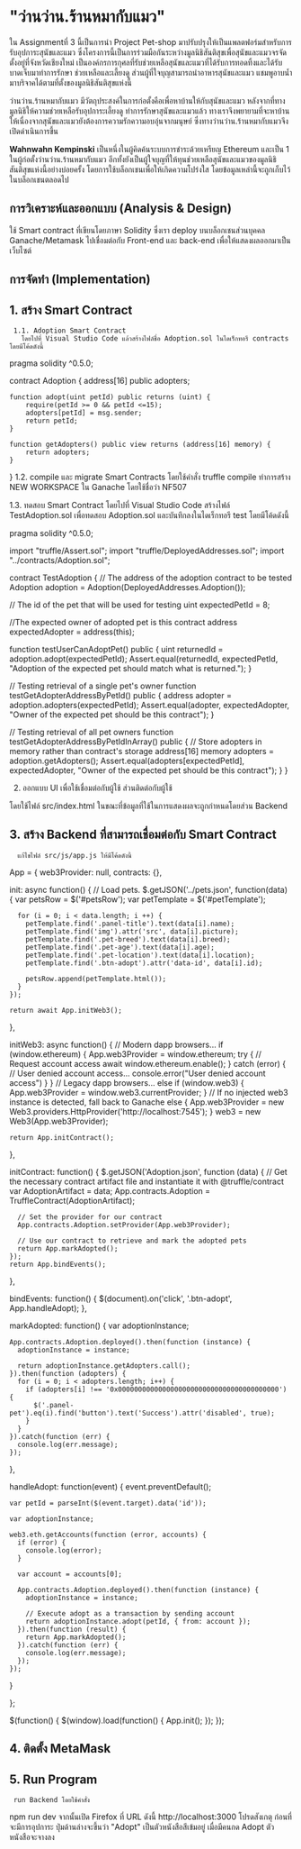 
   # "ว่านว่าน.ร้านหมากับแมว"
 
   ใน Assignmentที่ 3 นี้เป็นการนำ Project Pet-shop มาปรับปรุงให้เป็นแพลตฟอร์มสำหรับการรับอุปการะสุนัขและแมว ซึ่งโครงการนี้เป็นการร่วมมือกันระหว่างมูลนิธิสันติสุขเพื่อสุนัขและแมวจรจัด ตั้งอยู่ที่จังหวัดเชียงใหม่ เป็นองค์กรการกุศลที่รับช่วยเหลือสุนัขและแมวที่ได้รับการทอดทิ้งและได้รับบาดเจ็บมาทำการรักษา ช่วยเหลือและเลี้ยงดู ส่วนผู้ที่ใจบุญสามารถนำอาหารสุนัขและแมว แชมพูอาบน้ำมาบริจาคได้ตามที่ตั้งของมูลนิธิสันติสุขแห่งนี้  
 
   ว่านว่าน.ร้านหมากับแมว มีวัตถุประสงค์ในการก่อตั้งคือเพื่อหาบ้านให้กับสุนัขและแมว หลังจากที่ทางมูลนิธิให้ความช่วยเหลือรับอุปการะเลี้ยงดู ทำการรักษาสุนัขและแมวแล้ว ทางเราจึงพยายามที่จะหาบ้านให้เนื่องจากสุนัขและแมวยังต้องการความรักความอบอุ่นจากมนุษย์ ซึ่งทางว่านว่าน.ร้านหมากับแมวจึงเปิดดำเนินการขึ้น
 
  **Wahnwahn Kempinski** เป็นหนึ่งในผู้คิดค้นระบบการชำระด้วยเหรียญ Ethereum และเป็น 1 ในผู้ก่อตั้งว่านว่าน.ร้านหมากับแมว อีกทั้งยังเป็นผู้ใจบุญที่ให้ทุนช่วยเหลือสุนัขและแมวของมูลนิธิสันติสุขแห่งนี้อย่างบ่อยครั้ง โดยการใช้บล็อกเชนเพื่อให้เกิดความโปร่งใส โดยข้อมูลเหล่านี้จะถูกเก็บไว้ในบล็อกเชนตลอดไป   

## การวิเคราะห์และออกแบบ (Analysis & Design) 
ใช้ Smart contract ที่เขียนโดยภาษา Solidity ซึ่งเรา deploy บนบล็อกเชนส่วนบุคคล Ganache/Metamask ไปเชื่อมต่อกับ Front-end และ back-end  เพื่อให้แสดงผลออกมาเป็นเว็บไซต์ 

## การจัดทำ (Implementation)
## 1. สร้าง Smart Contract
     1.1. Adoption Smart Contract
       โดยไปที่ Visual Studio Code แล้วสร้างไฟล์ชื่อ Adoption.sol ในไดเร็กทอรี contracts โดยมีโค้ดดังนี้

pragma solidity ^0.5.0;

contract Adoption {
    address[16] public adopters;

    function adopt(uint petId) public returns (uint) {
        require(petId >= 0 && petId <=15);
        adopters[petId] = msg.sender;
        return petId;
    }

    function getAdopters() public view returns (address[16] memory) {
        return adopters;
    }
}
  1.2. compile และ migrate Smart Contracts โดยใช้คำสั่ง truffle compile
       ทำการสร้าง NEW WORKSPACE ใน Ganache โดยใช้ชื่อว่า NF507
  
  1.3. ทดสอบ Smart Contract
       โดยไปที่ Visual Studio Code สร้างไฟล์ TestAdoption.sol เพื่อทดสอบ Adoption.sol และบันทึกลงในไดเร็กทอรี test โดยมีโค้ดดังนี้

pragma solidity ^0.5.0;

import "truffle/Assert.sol";
import "truffle/DeployedAddresses.sol";
import "../contracts/Adoption.sol";

contract TestAdoption {
  // The address of the adoption contract to be tested
  Adoption adoption = Adoption(DeployedAddresses.Adoption());

  // The id of the pet that will be used for testing
  uint expectedPetId = 8;

  //The expected owner of adopted pet is this contract
  address expectedAdopter = address(this);

  function testUserCanAdoptPet() public {
    uint returnedId = adoption.adopt(expectedPetId);
    Assert.equal(returnedId, expectedPetId, "Adoption of the expected pet should match what is returned.");
  }

  // Testing retrieval of a single pet's owner
  function testGetAdopterAddressByPetId() public {
    address adopter = adoption.adopters(expectedPetId);
    Assert.equal(adopter, expectedAdopter, "Owner of the expected pet should be this contract");
  }

  // Testing retrieval of all pet owners
  function testGetAdopterAddressByPetIdInArray() public {
    // Store adopters in memory rather than contract's storage
    address[16] memory adopters = adoption.getAdopters();
    Assert.equal(adopters[expectedPetId], expectedAdopter, "Owner of the expected pet should be this contract");
  }
}

2. ออกแบบ UI เพื่อใช้เชื่อมต่อกับผู้ใช้
ส่วนติดต่อกับผู้ใช้ 


โดยใช้ไฟล์ src/index.html ในขณะที่ข้อมูลที่ใช้ในการแสดงผลจะถูกกำหนดโดยส่วน Backend


## 3. สร้าง Backend ที่สามารถเชื่อมต่อกับ Smart Contract
      แก้ไขไฟล์ src/js/app.js ให้มีโค้ดดังนี้

App = {
  web3Provider: null,
  contracts: {},

  init: async function() {
    // Load pets.
    $.getJSON('../pets.json', function(data) {
      var petsRow = $('#petsRow');
      var petTemplate = $('#petTemplate');

      for (i = 0; i < data.length; i ++) {
        petTemplate.find('.panel-title').text(data[i].name);
        petTemplate.find('img').attr('src', data[i].picture);
        petTemplate.find('.pet-breed').text(data[i].breed);
        petTemplate.find('.pet-age').text(data[i].age);
        petTemplate.find('.pet-location').text(data[i].location);
        petTemplate.find('.btn-adopt').attr('data-id', data[i].id);

        petsRow.append(petTemplate.html());
      }
    });

    return await App.initWeb3();
  },

  initWeb3: async function() {
    // Modern dapp browsers...
    if (window.ethereum) {
      App.web3Provider = window.ethereum;
      try {
        // Request account access
        await window.ethereum.enable();
      } catch (error) {
        // User denied account access...
        console.error("User denied account access")
      }
    }
    // Legacy dapp browsers...
    else if (window.web3) {
      App.web3Provider = window.web3.currentProvider;
    }
    // If no injected web3 instance is detected, fall back to Ganache
    else {
      App.web3Provider = new Web3.providers.HttpProvider('http://localhost:7545');
    }
    web3 = new Web3(App.web3Provider);

    return App.initContract();
  },

  initContract: function() {
    $.getJSON('Adoption.json', function (data) {
      // Get the necessary contract artifact file and instantiate it with @truffle/contract
      var AdoptionArtifact = data;
      App.contracts.Adoption = TruffleContract(AdoptionArtifact);

      // Set the provider for our contract
      App.contracts.Adoption.setProvider(App.web3Provider);

      // Use our contract to retrieve and mark the adopted pets
      return App.markAdopted();
    });
    return App.bindEvents();
  },

  bindEvents: function() {
    $(document).on('click', '.btn-adopt', App.handleAdopt);
  },

  markAdopted: function() {
    var adoptionInstance;

    App.contracts.Adoption.deployed().then(function (instance) {
      adoptionInstance = instance;

      return adoptionInstance.getAdopters.call();
    }).then(function (adopters) {
      for (i = 0; i < adopters.length; i++) {
        if (adopters[i] !== '0x0000000000000000000000000000000000000000') {
          $('.panel-pet').eq(i).find('button').text('Success').attr('disabled', true);
        }
      }
    }).catch(function (err) {
      console.log(err.message);
    });
  },

  handleAdopt: function(event) {
    event.preventDefault();

    var petId = parseInt($(event.target).data('id'));

    var adoptionInstance;

    web3.eth.getAccounts(function (error, accounts) {
      if (error) {
        console.log(error);
      }

      var account = accounts[0];

      App.contracts.Adoption.deployed().then(function (instance) {
        adoptionInstance = instance;

        // Execute adopt as a transaction by sending account
        return adoptionInstance.adopt(petId, { from: account });
      }).then(function (result) {
        return App.markAdopted();
      }).catch(function (err) {
        console.log(err.message);
      });
    });
  }

};

$(function() {
  $(window).load(function() {
    App.init();
  });
});

## 4. ติดตั้ง MetaMask
## 5. Run Program
     run Backend โดยใช้คำสั่ง
npm run dev
    จากนั้นเปิด Firefox ที่ URL ดังนี้ http://localhost:3000
โปรดสังเกตุ ก่อนที่จะมีการอุปการะ ปุ่มด้านล่างจะขึ้นว่า "Adopt" เป็นตัวหนังสือสีเข้มอยู่ เมื่อมีคนกด Adopt ตัวหนังสือจะจางลง
